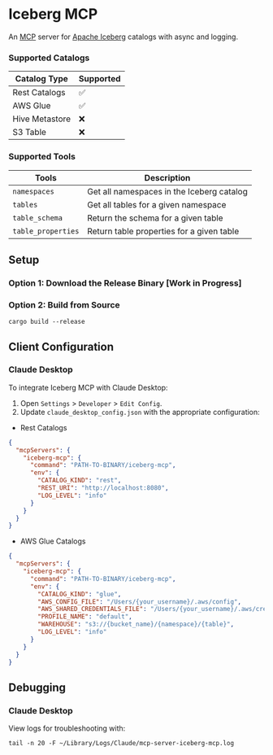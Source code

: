 # Iceberg MCP

An [MCP](https://modelcontextprotocol.io/introduction) server for [Apache Iceberg](https://iceberg.apache.org/) catalogs with async and logging.

### Supported Catalogs

| Catalog Type   | Supported |
|----------------|-----------|
| Rest Catalogs  | ✅        |
| AWS Glue       | ✅        |
| Hive Metastore | ❌        |
| S3 Table       | ❌        |

### Supported Tools

| Tools              | Description                                    |
|--------------------|------------------------------------------------|
| `namespaces`       | Get all namespaces in the Iceberg catalog      |
| `tables`           | Get all tables for a given namespace           |
| `table_schema`     | Return the schema for a given table            |
| `table_properties` | Return table properties for a given table      |

## Setup

### Option 1: Download the Release Binary [Work in Progress]

[//]: # (- https://github.com/morristai/iceberg-mcp/releases)

### Option 2: Build from Source

```shell
cargo build --release
```

## Client Configuration

### Claude Desktop

To integrate Iceberg MCP with Claude Desktop:
1. Open `Settings` > `Developer` > `Edit Config`.
2. Update `claude_desktop_config.json` with the appropriate configuration:

- Rest Catalogs

```json
{
  "mcpServers": {
    "iceberg-mcp": {
      "command": "PATH-TO-BINARY/iceberg-mcp",
      "env": {
        "CATALOG_KIND": "rest",
        "REST_URI": "http://localhost:8080",
        "LOG_LEVEL": "info"
      }
    }
  }
}
```

- AWS Glue Catalogs

```json
{
  "mcpServers": {
    "iceberg-mcp": {
      "command": "PATH-TO-BINARY/iceberg-mcp",
      "env": {
        "CATALOG_KIND": "glue",
        "AWS_CONFIG_FILE": "/Users/{your_username}/.aws/config",
        "AWS_SHARED_CREDENTIALS_FILE": "/Users/{your_username}/.aws/credentials",
        "PROFILE_NAME": "default",
        "WAREHOUSE": "s3://{bucket_name}/{namespace}/{table}",
        "LOG_LEVEL": "info"
      }
    }
  }
}
```

## Debugging 

### Claude Desktop

View logs for troubleshooting with:

```shell
tail -n 20 -F ~/Library/Logs/Claude/mcp-server-iceberg-mcp.log
```